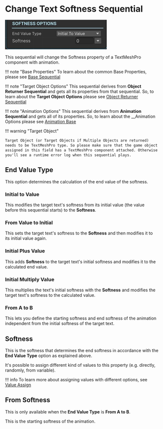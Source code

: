 # Change Text Softness Sequential

![Softness](../../img/sequential_textsoftness.jpg)

This sequential will change the Softness property of a TextMeshPro component with animation.


!!! note "Base Properties"
    To learn about the common Base Properties, please see [Base Sequential](../sequential_base.md)

!!! note "Target Object Options"
    This sequential derives from __Object Returner Sequential__ and gets all its properties from that sequential. So, to learn about the __Target Object Options__ please see [Object Returner Sequential](../sequentialobjectreturner/index.md)

!!! note "Animation Options"
    This sequential derives from __Animation Sequential__ and gets all of its properties. So, to learn about the __Animation Options please see [Animation Base](../animationsequentials/index.md)

!!! warning "Target Object"
 
    Target Object (or Target Objects if Multiple Objects are returned) needs to be TextMeshPro type. So please make sure that the game object assigned in this field has a TextMeshPro component attached. Otherwise you'll see a runtime error log when this sequential plays.

## End Value Type

This option determines the calculation of the end value of the softness.

### Initial to Value

This modifies the target text's softness from its initial value (the value before this sequential starts) to the __Softness__.


### From Value to Initial

This sets the target text's softness to the __Softness__ and then modifies it to its initial value again.

### Initial Plus Value

This adds __Softness__ to the target text's initial softness and modifies it to the calculated end value.


### Initial Multiply Value

This multiplies the text's initial softness with the __Softness__ and modifies the target text's softness to the calculated value.

### From A to B

This lets you define the starting softness and end softness of the animation independent from the initial softness of the target text.


## Softness

This is the softness that determines the end softness in accordance with the __End Value Type__ option as explained above.

It's possible to assign different kind of values to this property (e.g. directly, randomly, from variable).


!!! info
    To learn more about assigning values with different options, see [Value Assign](../../valueassign.md)
 

## From Softness

This is only available when the __End Value Type__ is __From A to B__.

This is the starting softness of the animation.

